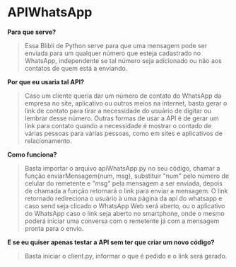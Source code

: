 # APIWhatsApp

**Para que serve?**
>Essa Blibli de Python serve para que uma mensagem pode ser enviada para um qualquer número que esteja cadastrado no WhatsApp, independente se tal número seja adicionado ou não aos contatos de quem está a enviando.

**Por que eu usaria tal API?**
>Caso um cliente queria dar um número de contato do WhatsApp da empresa no site, aplicativo ou outros meios na internet, basta gerar o link de contato para tirar a necessidade do usuário de digitar ou lembrar desse número.
>Outras formas de usar a API é de gerar um link para contato quando a necessidade é mostrar o contado de várias pessoas para várias pessoas, como em sites e aplicativos de relacionamento.

**Como funciona?**
>Basta importar o arquivo apiWhatsApp.py no seu código, chamar a função enviarMensagem(num, msg), substituir "num" pelo número de celular do remetente e "msg" pela mensagem a ser enviada, depois de chamada a função retornará o link para enviar a mensagem. O link retornado redireciona o usuário à uma página da api do whatsapp e caso send seja clicado o WhatsApp Web será aberto, ou o aplicativo do WhatsApp caso o link seja aberto no smartphone, onde o mesmo poderá iniciar uma conversa com o remetente já com a mensagem pronta para o envio.

**E se eu quiser apenas testar a API sem ter que criar um novo código?**
>Basta iniciar o client.py, informar o que é pedido e o link será gerado.

